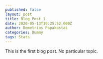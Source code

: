 ```yaml
---
published: false
layout: post
title: Blog Post 1
date: 2020-05-13T19:25:52.000Z
author: Demetrios Papakostas
categories: Dummy
tags: Stats
---
```


This is the first blog post.  No particular topic.
